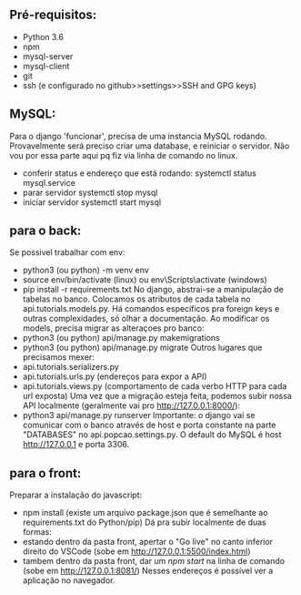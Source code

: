 ## Pré-requisitos:
* Python 3.6
* npm
* mysql-server
* mysql-client
* git
* ssh (e configurado no github>>settings>>SSH and GPG keys) 



## MySQL:
Para o django 'funcionar', precisa de uma instancia MySQL rodando. Provavelmente será preciso criar uma database, e reiniciar o servidor. Não vou por essa parte aqui pq fiz via linha de comando no linux.
* conferir status e endereço que está rodando:
systemctl status mysql.service
* parar servidor 
systemctl stop mysql
* iniciar servidor
systemctl start mysql

## para o back:
Se possivel trabalhar com env:
* python3 (ou python) -m venv env
* source env/bin/activate (linux) ou env\Scripts\activate (windows)
* pip install -r requirements.txt
No django, abstrai-se a manipulação de tabelas no banco. Colocamos os atributos de cada tabela no api.tutorials.models.py. Há comandos específicos pra foreign keys e outras complexidades, só olhar a documentação. Ao modificar os models, precisa migrar as alteraçoes pro banco:
* python3 (ou python) api/manage.py makemigrations
* python3 (ou python) api/manage.py migrate
Outros lugares que precisamos mexer:
* api.tutorials.serializers.py
* api.tutorials.urls.py (endereços para expor a API)
* api.tutorials.views.py (comportamento de cada verbo HTTP para cada url exposta)
Uma vez que a migração esteja feita, podemos subir nossa API localmente (geralmente vai pro http://127.0.0.1:8000/):
* python3 api/manage.py runserver
Importante: o django vai se comunicar com o banco através de host e porta constante na parte "DATABASES" no api.popcao.settings.py. O default do MySQL é host http://127.0.0.1 e porta 3306.


## para o front:
Preparar a instalação do javascript:
* npm install (existe um arquivo package.json que é semelhante ao requirements.txt do Python/pip)
Dá pra subir localmente de duas formas:
* estando dentro da pasta front, apertar o "Go live" no canto inferior direito do VSCode (sobe em http://127.0.0.1:5500/index.html)
* tambem dentro da pasta front, dar um _npm start_ na linha de comando (sobe em http://127.0.0.1:8081/)
Nesses endereços é possível ver a aplicação no navegador.